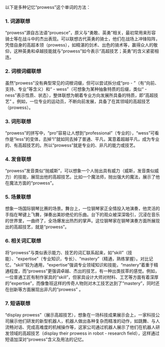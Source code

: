 以下是多种记忆“prowess”这个单词的方法：

### 1. 词源联想
“prowess”源自古法语“prouesce”，原义与“勇敢、英勇”相关，最初常用来形容骑士等在战斗中的杰出表现。可以联想古代英勇的骑士，他们在战场上冲锋陷阵，凭借自身的高超本领（prowess），如精湛的剑术、出色的骑术等，赢得众人的敬仰，这种英勇和卓越技能就与“prowess”如今表示“高超技艺；英勇”的含义紧密相连。

### 2. 词根词缀联想
虽然“prowess”没有典型常见的词根词缀，但可以尝试拆分成“pro - ”（有“向前、支持、专业”等含义）和“ - wess”（可想象为某种抽象特质的后缀，类似“ - ness”表示性质、状态），整体联想为朝着专业方向发展所具备的特质，即“高超技艺” 。例如，一位专业的运动员，不断向前发展，具备了在其领域的高超技艺（prowess）。

### 3. 词形联想
“prowess”的拼写中，“pro”容易让人想到“professional”（专业的），“wess”可看作是“less”的变体，去掉“l”就如同去掉了普通、平凡，寓意着超越平凡，成为专业的、有高超技艺的。所以“prowess”就是专业的、非凡的能力或技艺。

### 4. 发音联想
“prowess”发音类似“抛威斯”，可以想象一个人抛出具有威力（威斯，发音类似威力）的技能，展现出他的高超技艺。比如一个魔法师，抛出强大的魔法，展示了他在魔法方面的“prowess”。

### 5. 场景联想
想象一场国际钢琴比赛的场景。舞台上，一位钢琴家正全情投入地演奏，他灵活的手指在琴键上飞舞，弹奏出美妙绝伦的乐曲。台下的观众被深深吸引，沉浸在音乐的世界里，一曲终了，全场爆发出热烈的掌声。这位钢琴家在钢琴演奏方面所展现出的高超技艺，就是“prowess”。

### 6. 相关词汇联想
将“prowess”与类似表示能力、技艺的词汇联系起来，如“skill”（技能）、“expertise”（专业知识，专长）、“mastery”（精通，熟练掌握）。对比记忆，“skill”较为通用，“expertise”强调专业领域知识和技能，“mastery”着重于精通程度，而“prowess”更强调卓越、杰出的技艺，有一种出类拔萃的感觉。例如，一位普通工匠有制作家具的“skill”，但家具设计大师对材料、工艺等方面有着深厚的“expertise”，而像鲁班这样的传奇人物则对木工技艺达到了“mastery”，同时还在创新等方面展现出非凡的“prowess” 。

### 7. 短语联想
“display prowess”（展示高超技艺），想象在一场科技成果展示会上，一家科技公司展示他们研发的新型机器人，机器人做出各种复杂而精准的动作，如跳舞、与人流畅对话、完成高难度的机械操作等，这家公司通过机器人展示了他们在机器人研发领域的高超技艺（display their prowess in robot - research field），这样通过短语加深对“prowess”含义及用法的记忆。 